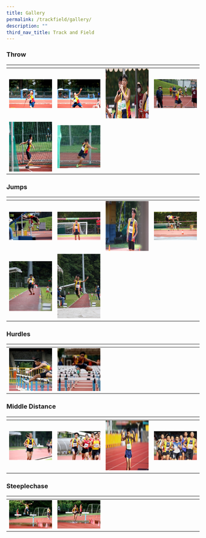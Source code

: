 ```yaml
---
title: Gallery
permalink: /trackfield/gallery/
description: ""
third_nav_title: Track and Field
---
```

<h3>Throw</h3>

<table>
<thead>
  <tr>
    <th style="width:200px"></th>
    <th style="width:200px"></th>
    <th style="width:200px"></th>
		<th style="width:200px"></th>
  </tr>
</thead>
<tbody>
  <tr>
    <td style ="text-align:center"><a href="/images/throw%201.jpeg"> <img src="/images/throw%201.jpeg" style="width:200px"></a></td>
    <td style ="text-align:center"><a href="/images/throw%202.jpeg"> <img src="/images/throw%202.jpeg" style="width:200px"></a></td>
    <td style ="text-align:center"><a href="/images/throw%203.jpeg"> <img src="/images/throw%203.jpeg" style="width:200px; height: 130px"></a></td>
    <td style ="text-align:center"><a href="/images/throw%204.jpeg"> <img src="/images/throw%204.jpeg" style="width:200px"></a></td>
  </tr>
   <tr>
    <td style ="text-align:center"><a href="/images/throw%205.jpeg"> <img src="/images/throw%205.jpeg" style="width:200px; height: 130px"></a></td>
    <td style ="text-align:center"><a href="/images/throw%206.jpeg"> <img src="/images/throw%206.jpeg" style="width:200px"></a></td>
	</tr>
</tbody>
</table>

<h3>Jumps</h3>

<table>
<thead>
  <tr>
    <th style="width:200px"></th>
    <th style="width:200px"></th>
    <th style="width:200px"></th>
		<th style="width:200px"></th>
  </tr>
</thead>
<tbody>
  <tr>
    <td style ="text-align:center"><a href="/images/jumps%201.jpeg"> <img src="/images/jumps%201.jpeg" style="width:200px"></a></td>
    <td style ="text-align:center"><a href="/images/jumps%202.jpeg"> <img src="/images/jumps%202.jpeg" style="width:200px"></a></td>
    <td style ="text-align:center"><a href="/images/jumps%203.jpeg"> <img src="/images/jumps%203.jpeg" style="width:200px; height: 130px"></a></td>
    <td style ="text-align:center"><a href="/images/jumps%204.jpeg"> <img src="/images/jumps%204.jpeg" style="width:200px"></a></td>
  </tr>
   <tr>
    <td style ="text-align:center"><a href="/images/jumps%205-1.jpeg"> <img src="/images/jumps%205-1.jpeg" style="width:200px; height: 130px"></a></td>
    <td style ="text-align:center"><a href="/images/jumps%206.jpeg"> <img src="/images/jumps%206.jpeg" style="width:200px"></a></td>
	</tr>
</tbody>
</table>

<h3>Hurdles</h3>

<table>
<thead>
  <tr>
    <th style="width:200px"></th>
    <th style="width:200px"></th>
    <th style="width:200px"></th>
		<th style="width:200px"></th>
  </tr>
</thead>
<tbody>
  <tr>
    <td style ="text-align:center"><a href="/images/hurdles%201.jpeg"> <img src="/images/hurdles%201.jpeg" style="width:200px"></a></td>
    <td style ="text-align:center"><a href="/images/hurdles%202.jpeg"> <img src="/images/hurdles%202.jpeg" style="width:200px"></a></td>
	</tr>
</tbody>
</table>

<h3>Middle Distance</h3>

<table>
<thead>
  <tr>
    <th style="width:200px"></th>
    <th style="width:200px"></th>
    <th style="width:200px"></th>
		<th style="width:200px"></th>
  </tr>
</thead>
<tbody>
  <tr>
    <td style ="text-align:center"><a href="/images/mid%201.jpeg"> <img src="/images/mid%201.jpeg" style="width:200px"></a></td>
    <td style ="text-align:center"><a href="/images/mid%202.jpeg"> <img src="/images/mid%202.jpeg" style="width:200px"></a></td>
    <td style ="text-align:center"><a href="/images/mid%203.jpeg"> <img src="/images/mid%203.jpeg" style="width:200px; height: 130px"></a></td>
    <td style ="text-align:center"><a href="/images/mid%204.jpeg"> <img src="/images/mid%204.jpeg" style="width:200px"></a></td>
  </tr>
</tbody>
</table>


<h3>Steeplechase</h3>

<table>
<thead>
  <tr>
    <th style="width:200px"></th>
    <th style="width:200px"></th>
    <th style="width:200px"></th>
		<th style="width:200px"></th>
  </tr>
</thead>
<tbody>
  <tr>
    <td style ="text-align:center"><a href="/images/Steeplechase%201.jpeg"> <img src="/images/Steeplechase%201.jpeg" style="width:200px"></a></td>
    <td style ="text-align:center"><a href="/images/Steeplechase%202.jpeg"> <img src="/images/Steeplechase%202.jpeg" style="width:200px"></a></td>
	</tr>
</tbody>
</table>
